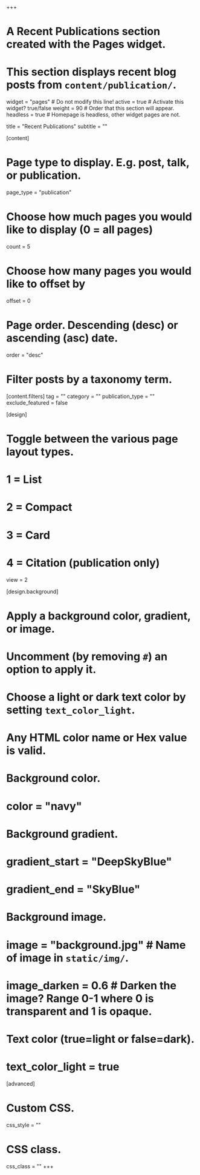 +++

# A Recent Publications section created with the Pages widget.

# This section displays recent blog posts from `content/publication/`.

widget = "pages"  # Do not modify this line!
active = true  # Activate this widget? true/false
weight = 90  # Order that this section will appear.
headless = true  # Homepage is headless, other widget pages are not.

title = "Recent Publications"
subtitle = ""

[content]

# Page type to display. E.g. post, talk, or publication.

  page_type = "publication"

# Choose how much pages you would like to display (0 = all pages)

  count = 5

# Choose how many pages you would like to offset by

  offset = 0

# Page order. Descending (desc) or ascending (asc) date.

  order = "desc"

# Filter posts by a taxonomy term.

  [content.filters]
    tag = ""
    category = ""
    publication_type = ""
    exclude_featured = false

[design]

# Toggle between the various page layout types.

# 1 = List

# 2 = Compact

# 3 = Card

# 4 = Citation (publication only)

  view = 2

[design.background]

# Apply a background color, gradient, or image.

# Uncomment (by removing `#`) an option to apply it.

# Choose a light or dark text color by setting `text_color_light`.

# Any HTML color name or Hex value is valid.

# Background color.

# color = "navy"

# Background gradient.

# gradient_start = "DeepSkyBlue"

# gradient_end = "SkyBlue"

# Background image.

# image = "background.jpg"  # Name of image in `static/img/`.

# image_darken = 0.6  # Darken the image? Range 0-1 where 0 is transparent and 1 is opaque.

# Text color (true=light or false=dark).

# text_color_light = true

[advanced]

# Custom CSS.

 css_style = ""

# CSS class.

 css_class = ""
+++

